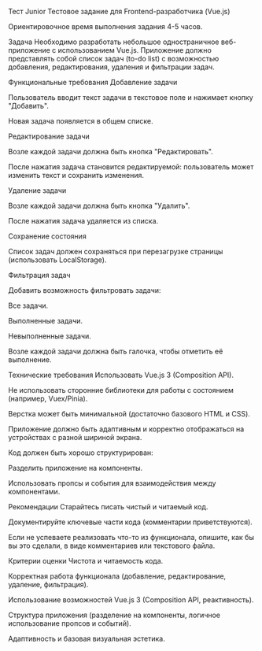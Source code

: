 Тест Junior
Тестовое задание для Frontend-разработчика (Vue.js)

Ориентировочное время выполнения задания 4-5 часов.

Задача
Необходимо разработать небольшое одностраничное веб-приложение с использованием Vue.js. Приложение должно представлять собой список задач (to-do list) с возможностью добавления, редактирования, удаления и фильтрации задач.

Функциональные требования
Добавление задачи

Пользователь вводит текст задачи в текстовое поле и нажимает кнопку "Добавить".

Новая задача появляется в общем списке.

Редактирование задачи

Возле каждой задачи должна быть кнопка "Редактировать".

После нажатия задача становится редактируемой: пользователь может изменить текст и сохранить изменения.

Удаление задачи

Возле каждой задачи должна быть кнопка "Удалить".

После нажатия задача удаляется из списка.

Сохранение состояния

Список задач должен сохраняться при перезагрузке страницы (использовать LocalStorage).

Фильтрация задач

Добавить возможность фильтровать задачи:

Все задачи.

Выполненные задачи.

Невыполненные задачи.

Возле каждой задачи должна быть галочка, чтобы отметить её выполнение.

Технические требования
Использовать Vue.js 3 (Composition API).

Не использовать сторонние библиотеки для работы с состоянием (например, Vuex/Pinia).

Верстка может быть минимальной (достаточно базового HTML и CSS).

Приложение должно быть адаптивным и корректно отображаться на устройствах с разной шириной экрана.

Код должен быть хорошо структурирован:

Разделить приложение на компоненты.

Использовать пропсы и события для взаимодействия между компонентами.

Рекомендации
Старайтесь писать чистый и читаемый код.

Документируйте ключевые части кода (комментарии приветствуются).

Если не успеваете реализовать что-то из функционала, опишите, как бы вы это сделали, в виде комментариев или текстового файла.

Критерии оценки
Чистота и читаемость кода.

Корректная работа функционала (добавление, редактирование, удаление, фильтрация).

Использование возможностей Vue.js 3 (Composition API, реактивность).

Структура приложения (разделение на компоненты, логичное использование пропсов и событий).

Адаптивность и базовая визуальная эстетика.
